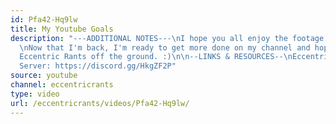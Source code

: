 ```yaml
---
id: Pfa42-Hq9lw
title: My Youtube Goals
description: "---ADDITIONAL NOTES---\nI hope you all enjoy the footage from my vacation!
  \nNow that I'm back, I'm ready to get more done on my channel and hopefully get
  Eccentric Rants off the ground. :)\n\n--LINKS & RESOURCES--\nEccentric Rants Discord
  Server: https://discord.gg/HkgZF2P"
source: youtube
channel: eccentricrants
type: video
url: /eccentricrants/videos/Pfa42-Hq9lw/
---
```

